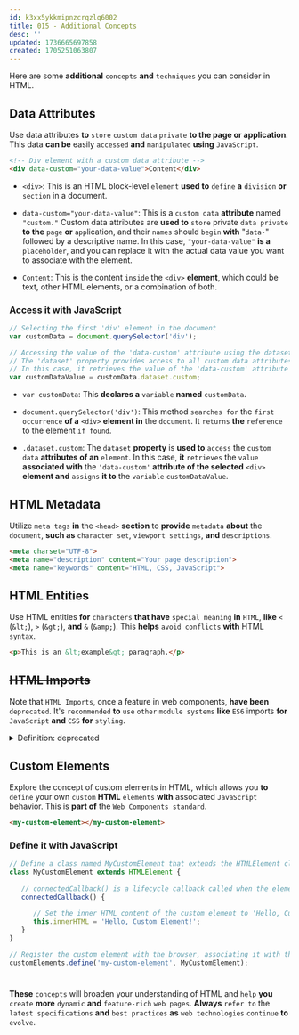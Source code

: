 ```yaml
---
id: k3xx5ykkmipnzcrqzlq6002
title: 015 - Additional Concepts
desc: ''
updated: 1736665697858
created: 1705251063807
---
```


Here are some **additional** `concepts` **and** `techniques` you can consider in HTML.


## Data Attributes

Use data attributes **to** `store` `custom data` `private` **to the page or application**. This data **can be** easily `accessed` **and** `manipulated` **using** `JavaScript`.

```html
<!-- Div element with a custom data attribute -->
<div data-custom="your-data-value">Content</div>
```

- `<div>`: This is an HTML block-level `element` **used to** `define` **a** `division` **or** `section` in a document.

- `data-custom="your-data-value"`: This is a `custom data` **attribute** named `"custom."` Custom data attributes are **used to** `store` private `data private` **to the** `page` **or** `app`lication, and their `names` should `begin` **with** "`data-`" followed by a descriptive name. In this case, `"your-data-value"` **is a** `placeholder`, and you can replace it with the actual data value you want to associate with the element.

- `Content`: This is the content `inside` the `<div>` **element**, which could be text, other HTML elements, or a combination of both.

### Access it with JavaScript

```javascript
// Selecting the first 'div' element in the document
var customData = document.querySelector('div');

// Accessing the value of the 'data-custom' attribute using the dataset property
// The 'dataset' property provides access to all custom data attributes (data-* attributes)
// In this case, it retrieves the value of the 'data-custom' attribute
var customDataValue = customData.dataset.custom;
```

- `var customData`: This **declares a** `variable` **named** `customData`.

- `document.querySelector('div')`: This method `searches for` the `first occurrence` **of a** `<div>` **element in** the `document`. It `returns` **the** `reference` to the element `if found`.

- `.dataset.custom`: The `dataset` **property** is **used to** `access` the `custom data` **attributes of an** `element`. In this case, **it** `retrieves` the `value` **associated with** the `'data-custom'` **attribute of the selected** `<div>` **element and** `assigns` **it to** the `variable` `customDataValue`.


## HTML Metadata

Utilize `meta tags` **in** the `<head>` **section** to **provide** `metadata` **about** the `document`, **such as** `character set`, `viewport settings`, **and** `descriptions`.

```html
<meta charset="UTF-8">
<meta name="description" content="Your page description">
<meta name="keywords" content="HTML, CSS, JavaScript">
```


## HTML Entities

Use HTML entities **for** `characters` **that have** `special meaning` **in** `HTML`, **like** `<` (`&lt;`), `>` (`&gt;`), **and** `&` (`&amp;`). This **helps** `avoid conflicts` **with** HTML `syntax`.

```html
<p>This is an &lt;example&gt; paragraph.</p>
```


## ~~HTML Imports~~

Note that `HTML Imports`, once a feature in web components, **have been** `deprecated`. It's `recommended` **to** `use` `other` `module systems` **like** `ES6` imports **for** `JavaScript` **and** `CSS` **for** `styling`.



<!-- start of 'deprecated' section -->
<details>
   <summary>Definition: deprecated</summary>

#
"Deprecated" **means** `something` **in software is** `outdated` **and** `not recommended` **for use anymore**. Developers are `advised` **to** `use` `newer` **and** `better` `alternatives` `because` **the deprecated** `feature` `may be` `removed` **or** `unsupported` **in the** `future`. 

---
</details>
<!-- end of 'deprecated' section -->



## Custom Elements

Explore the concept of custom elements in HTML, which allows you **to** `define` your own `custom` **HTML** `elements` **with** associated `JavaScript` behavior. This is **part of** the `Web Components standard`.

```html
<my-custom-element></my-custom-element>
```

### Define it with JavaScript

```javascript
// Define a class named MyCustomElement that extends the HTMLElement class
class MyCustomElement extends HTMLElement {
   
   // connectedCallback() is a lifecycle callback called when the element is inserted into the DOM
   connectedCallback() {
      
      // Set the inner HTML content of the custom element to 'Hello, Custom Element!'
      this.innerHTML = 'Hello, Custom Element!';
   }
}

// Register the custom element with the browser, associating it with the tag name 'my-custom-element'
customElements.define('my-custom-element', MyCustomElement);
```

#
**These** `concepts` will broaden your   understanding of HTML and `help` **you** `create` **more** `dynamic` **and** `feature-rich` `web pages`. **Always** `refer to` the `latest specifications` **and** `best practices` **as** `web technologies` `continue` **to** `evolve`.
